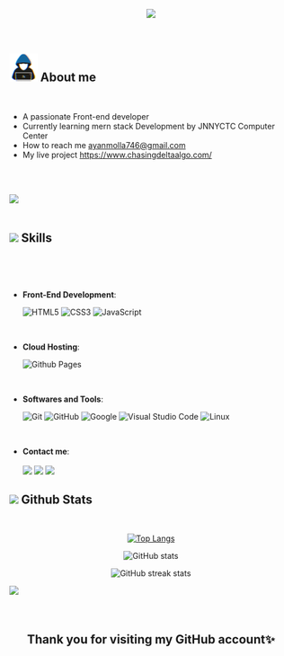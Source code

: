 <p>

<!--  -->
<p align="center">
  <a href="https://github.com/DenverCoder1/readme-typing-svg"><img src="https://readme-typing-svg.herokuapp.com?font=Time+New+Roman&color=cyan&size=25&center=true&vCenter=true&width=600&height=100&lines=Hallo!;I'm+Ayan.;Welcome+to+my+account.;I+am+a+student+of+class+10th;And+a+free+time+developer.;I+love+to+learn+new+stuffs..<3;Thank+you+for+visiting"></a>
</p>


<br>



	
## <picture><img src = "https://github.com/0xAbdulKhalid/0xAbdulKhalid/raw/main/assets/mdImages/about_me.gif" width = 50px></picture> **About me**

<br>

- A passionate Front-end developer
- Currently learning mern stack Development by JNNYCTC Computer Center
- How to reach me ayanmolla746@gmail.com
- My live project https://www.chasingdeltaalgo.com/

<br><br>

<img src="https://user-images.githubusercontent.com/73097560/115834477-dbab4500-a447-11eb-908a-139a6edaec5c.gif"><br><br>

## <img src="https://media2.giphy.com/media/QssGEmpkyEOhBCb7e1/giphy.gif?cid=ecf05e47a0n3gi1bfqntqmob8g9aid1oyj2wr3ds3mg700bl&rid=giphy.gif" width ="25"><b> Skills</b>
<br>

<p align="center">

<br>   
    
- **Front-End Development**:

   ![HTML5]([https://img.shields.io/badge/HTML5%20-%23E34F26.svg?style=for-the-badge&logo=html5&logoColor=white](https://raw.githubusercontent.com/devicons/devicon/master/icons/html5/html5-original-wordmark.svg))
   ![CSS3]([https://img.shields.io/badge/CSS%20-%231572B6.svg?style=for-the-badge&logo=css3&logoColor=white](https://raw.githubusercontent.com/devicons/devicon/master/icons/css3/css3-original-wordmark.svg))
   ![JavaScript]([https://img.shields.io/badge/JavaScript%20-%23F7DF1E.svg?style=for-the-badge&logo=javascript&logoColor=black](https://raw.githubusercontent.com/devicons/devicon/master/icons/javascript/javascript-original.svg))

<br>

- **Cloud Hosting**:

    ![Github Pages](https://img.shields.io/badge/GitHub%20Pages-%23327FC7.svg?style=for-the-badge&logo=github&logoColor=white)
    
<br>

- **Softwares and Tools**:

    ![Git](https://img.shields.io/badge/git-%23F05033.svg?style=for-the-badge&logo=git&logoColor=white)
    ![GitHub](https://img.shields.io/badge/github-%23121011.svg?style=for-the-badge&logo=github&logoColor=white)
    ![Google](https://img.shields.io/badge/google-%234285F4.svg?style=for-the-badge&logo=google&logoColor=white)
    ![Visual Studio Code](https://img.shields.io/badge/Visual%20Studio%20Code-0078d7.svg?style=for-the-badge&logo=visual-studio-code&logoColor=white)
    ![Linux](https://img.shields.io/badge/Linux-FCC624?style=for-the-badge&logo=linux&logoColor=black) 

<br>

- **Contact me**: <br> <br>
<a href="https://www.instagram.com/md_ayan_molla/" target="_blank"><img loading="lazy" src="https://img.shields.io/badge/-Instagram-%23E4405F?style=for-the-badge&logo=instagram&logoColor=white" target="_blank"></a>
<a href = "mailto: ayanmolla746@gmail.com"><img loading="lazy" src="https://img.shields.io/badge/Gmail-D14836?style=for-the-badge&logo=gmail&logoColor=white" target="_blank"></a>
<a href="https://www.linkedin.com/in/ayan-molla-328784306/" target="_blank"><img loading="lazy" src="https://img.shields.io/badge/-LinkedIn-%230077B5?style=for-the-badge&logo=linkedin&logoColor=white" target="_blank"></a>   



## <img src="https://media.giphy.com/media/iY8CRBdQXODJSCERIr/giphy.gif" width="35"><b> Github Stats </b>
<br>



<div align='center'>

[![Top Langs](https://github-readme-stats.vercel.app/api/top-langs/?username=ayanmolla)](https://github.com/anuraghazra/github-readme-stats)

![GitHub stats](https://github-readme-stats.vercel.app/api?username=ayanmolla&show_icons=true&count_private=true)  

![GitHub streak stats](https://streak-stats.demolab.com/?user=ayanmolla)

</div>



<img src="https://user-images.githubusercontent.com/73097560/115834477-dbab4500-a447-11eb-908a-139a6edaec5c.gif">
<br>
<br>
<br>

<div align='center'>

## <b>Thank you for visiting my GitHub account✨</b>

</div>

